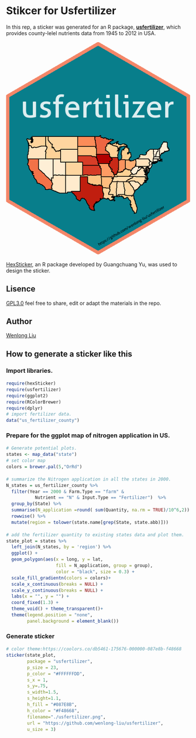 Stikcer for Usfertilizer
================

In this rep, a sticker was generated for an R package,
[**usfertilizer**](https://github.com/wenlong-liu/usfertilizer), which
provides county-lelel nutrients data from 1945 to 2012 in USA.

![](./usfertilizer.png)

[HexSticker](https://github.com/GuangchuangYu/hexSticker), an R package
developed by Guangchuang Yu, was used to design the sticker.

## Lisence

[GPL3.0](./lisence.txt) feel free to share, edit or adapt the materials
in the repo.

## Author

[Wenlong Liu](https://wenlong-liu.github.io/)

## How to generate a sticker like this

### Import libraries.

``` r
require(hexSticker)
require(usfertilizer)
require(ggplot2)
require(RColorBrewer)
require(dplyr)
# import fertilizer data.
data("us_fertilizer_county")
```

### Prepare for the ggplot map of nitrogen application in US.

``` r
# Generate potential plots.
states <- map_data("state")
# set color map
colors = brewer.pal(5,"OrRd")

# summarize the Nitrogen application in all the states in 2000.
N_states = us_fertilizer_county %>% 
  filter(Year == 2000 & Farm.Type == "farm" & 
           Nutrient == "N" & Input.Type == "Fertilizer")  %>% 
  group_by(State) %>% 
  summarise(N_application =round( sum(Quantity, na.rm = TRUE)/10^6,2)) %>% 
  rowwise() %>% 
  mutate(region = tolower(state.name[grep(State, state.abb)]))
  
# add the fertilizer quantity to existing states data and plot them.
state_plot = states %>% 
  left_join(N_states, by = 'region') %>% 
  ggplot() + 
  geom_polygon(aes(x = long, y = lat, 
                   fill = N_application, group = group), 
                   color = "black", size = 0.3) + 
  scale_fill_gradientn(colors = colors)+
  scale_x_continuous(breaks = NULL) + 
  scale_y_continuous(breaks = NULL) +
  labs(x = "", y = "") +
  coord_fixed(1.3) +
  theme_void() + theme_transparent()+
  theme(legend.position = "none",
        panel.background = element_blank())
```

### Generate sticker

``` r
# color theme:https://coolors.co/db5461-175676-000000-087e8b-f48668
sticker(state_plot, 
        package = "usfertilizer", 
        p_size = 23, 
        p_color = "#FFFFFFDD",
        s_x = 1,
        s_y=.75, 
        s_width=1.5, 
        s_height=1.1,
        h_fill = "#087E8B",
        h_color = "#F48668",
        filename="./usfertilizer.png",
        url = "https://github.com/wenlong-liu/usfertilizer",
        u_size = 3)
```
